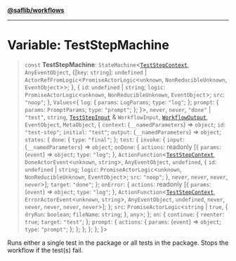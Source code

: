 [**@saflib/workflows**](../index.md)

---

# Variable: TestStepMachine

> `const` **TestStepMachine**: `StateMachine`\<[`TestStepContext`](../interfaces/TestStepContext.md), `AnyEventObject`, \{\[`key`: `string`\]: `undefined` \| `ActorRefFromLogic`\<`PromiseActorLogic`\<`unknown`, `NonReducibleUnknown`, `EventObject`\>\>; \}, \{ `id`: `undefined` \| `string`; `logic`: `PromiseActorLogic`\<`unknown`, `NonReducibleUnknown`, `EventObject`\>; `src`: `"noop"`; \}, `Values`\<\{ `log`: \{ `params`: `LogParams`; `type`: `"log"`; \}; `prompt`: \{ `params`: `PromptParams`; `type`: `"prompt"`; \}; \}\>, `never`, `never`, `"done"` \| `"test"`, `string`, [`TestStepInput`](../interfaces/TestStepInput.md) & `WorkflowInput`, [`WorkflowOutput`](../interfaces/WorkflowOutput.md), `EventObject`, `MetaObject`, \{ `context`: (`__namedParameters`) => `object`; `id`: `"test-step"`; `initial`: `"test"`; `output`: (`__namedParameters`) => `object`; `states`: \{ `done`: \{ `type`: `"final"`; \}; `test`: \{ `invoke`: \{ `input`: (`__namedParameters`) => `object`; `onDone`: \{ `actions`: readonly \[\{ `params`: (`event`) => `object`; `type`: `"log"`; \}, `ActionFunction`\<[`TestStepContext`](../interfaces/TestStepContext.md), `DoneActorEvent`\<`unknown`, `string`\>, `AnyEventObject`, `undefined`, \{ `id`: `undefined` \| `string`; `logic`: `PromiseActorLogic`\<`unknown`, `NonReducibleUnknown`, `EventObject`\>; `src`: `"noop"`; \}, `never`, `never`, `never`, `never`\>\]; `target`: `"done"`; \}; `onError`: \{ `actions`: readonly \[\{ `params`: (`event`) => `object`; `type`: `"log"`; \}, `ActionFunction`\<[`TestStepContext`](../interfaces/TestStepContext.md), `ErrorActorEvent`\<`unknown`, `string`\>, `AnyEventObject`, `undefined`, `never`, `never`, `never`, `never`, `never`\>\]; \}; `src`: `PromiseActorLogic`\<`string` \| `true`, \{ `dryRun`: `boolean`; `fileName`: `string`; \}, `any`\>; \}; `on`: \{ `continue`: \{ `reenter`: `true`; `target`: `"test"`; \}; `prompt`: \{ `actions`: \{ `params`: (`event`) => `object`; `type`: `"prompt"`; \}; \}; \}; \}; \}; \}\>

Runs either a single test in the package or all tests in the package. Stops the workflow if the test(s) fail.
